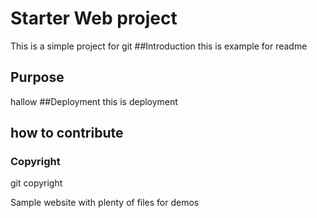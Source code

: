 # Starter Web project
This is a simple project for git
##Introduction
this is example for readme
## Purpose
hallow
##Deployment
this is deployment
## how to contribute

### Copyright

git copyright

Sample website with plenty of files for demos